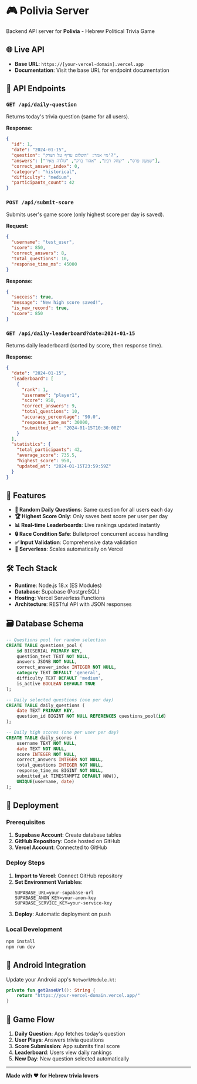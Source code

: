# 🎮 Polivia Server

Backend API server for **Polivia** - Hebrew Political Trivia Game

## 🌐 Live API
- **Base URL**: `https://[your-vercel-domain].vercel.app`
- **Documentation**: Visit the base URL for endpoint documentation

## 📡 API Endpoints

### `GET /api/daily-question`
Returns today's trivia question (same for all users).

**Response:**
```json
{
  "id": 1,
  "date": "2024-01-15", 
  "question": "מי אמר: 'השלום עדיף על הצדק'?",
  "answers": ["שמעון פרס", "יצחק רבין", "אהוד ברק", "גולדה מאיר"],
  "correct_answer_index": 0,
  "category": "historical",
  "difficulty": "medium",
  "participants_count": 42
}
```

### `POST /api/submit-score`
Submits user's game score (only highest score per day is saved).

**Request:**
```json
{
  "username": "test_user",
  "score": 850,
  "correct_answers": 8,
  "total_questions": 10,
  "response_time_ms": 45000
}
```

**Response:**
```json
{
  "success": true,
  "message": "New high score saved!",
  "is_new_record": true,
  "score": 850
}
```

### `GET /api/daily-leaderboard?date=2024-01-15`
Returns daily leaderboard (sorted by score, then response time).

**Response:**
```json
{
  "date": "2024-01-15",
  "leaderboard": [
    {
      "rank": 1,
      "username": "player1",
      "score": 950,
      "correct_answers": 9,
      "total_questions": 10,
      "accuracy_percentage": "90.0",
      "response_time_ms": 30000,
      "submitted_at": "2024-01-15T10:30:00Z"
    }
  ],
  "statistics": {
    "total_participants": 42,
    "average_score": 735.5,
    "highest_score": 950,
    "updated_at": "2024-01-15T23:59:59Z"
  }
}
```

## 🔧 Features

- **🎲 Random Daily Questions**: Same question for all users each day
- **🏆 Highest Score Only**: Only saves best score per user per day  
- **📊 Real-time Leaderboards**: Live rankings updated instantly
- **🔒 Race Condition Safe**: Bulletproof concurrent access handling
- **✅ Input Validation**: Comprehensive data validation
- **🚀 Serverless**: Scales automatically on Vercel

## 🛠️ Tech Stack

- **Runtime**: Node.js 18.x (ES Modules)
- **Database**: Supabase (PostgreSQL)
- **Hosting**: Vercel Serverless Functions
- **Architecture**: RESTful API with JSON responses

## 🗃️ Database Schema

```sql
-- Questions pool for random selection
CREATE TABLE questions_pool (
    id BIGSERIAL PRIMARY KEY,
    question_text TEXT NOT NULL,
    answers JSONB NOT NULL,
    correct_answer_index INTEGER NOT NULL,
    category TEXT DEFAULT 'general',
    difficulty TEXT DEFAULT 'medium',
    is_active BOOLEAN DEFAULT TRUE
);

-- Daily selected questions (one per day)
CREATE TABLE daily_questions (
    date TEXT PRIMARY KEY,
    question_id BIGINT NOT NULL REFERENCES questions_pool(id)
);

-- Daily high scores (one per user per day)  
CREATE TABLE daily_scores (
    username TEXT NOT NULL,
    date TEXT NOT NULL,
    score INTEGER NOT NULL,
    correct_answers INTEGER NOT NULL,
    total_questions INTEGER NOT NULL,
    response_time_ms BIGINT NOT NULL,
    submitted_at TIMESTAMPTZ DEFAULT NOW(),
    UNIQUE(username, date)
);
```

## 🚀 Deployment

### Prerequisites
1. **Supabase Account**: Create database tables
2. **GitHub Repository**: Code hosted on GitHub
3. **Vercel Account**: Connected to GitHub

### Deploy Steps
1. **Import to Vercel**: Connect GitHub repository
2. **Set Environment Variables**:
   ```
   SUPABASE_URL=your-supabase-url
   SUPABASE_ANON_KEY=your-anon-key  
   SUPABASE_SERVICE_KEY=your-service-key
   ```
3. **Deploy**: Automatic deployment on push

### Local Development
```bash
npm install
npm run dev
```

## 📱 Android Integration

Update your Android app's `NetworkModule.kt`:
```kotlin
private fun getBaseUrl(): String {
    return "https://your-vercel-domain.vercel.app/"
}
```

## 🎯 Game Flow

1. **Daily Question**: App fetches today's question
2. **User Plays**: Answers trivia questions  
3. **Score Submission**: App submits final score
4. **Leaderboard**: Users view daily rankings
5. **New Day**: New question selected automatically

---

**Made with ❤️ for Hebrew trivia lovers**